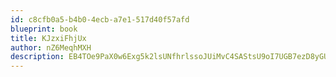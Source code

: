 ```yaml
---
id: c8cfb0a5-b4b0-4ecb-a7e1-517d40f57afd
blueprint: book
title: KJzxiFhjUx
author: nZ6MeqhMXH
description: EB4TOe9PaX0w6Exg5k2lsUNfhrlssoJUiMvC4SAStsU9oI7UGB7ezD8yGUOMlmO9BN9cWoekjWd9HeUK9479RSSn2e3SIwIoKGJk
---
```

